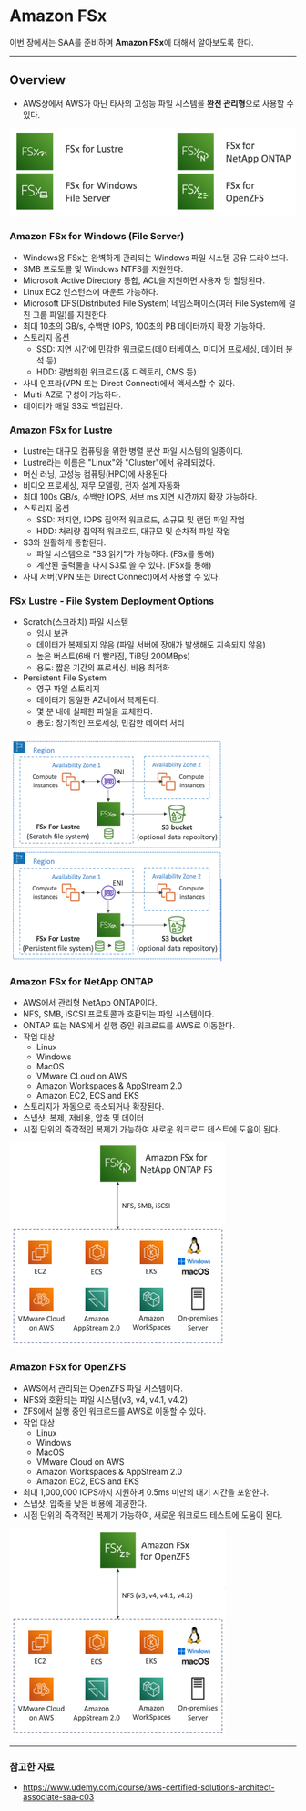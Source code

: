 # Amazon FSx

이번 장에서는 SAA를 준비하며 **Amazon FSx**에 대해서 알아보도록 한다.

---

## Overview

- AWS상에서 AWS가 아닌 타사의 고성능 파일 시스템을 **완전 관리형**으로 사용할 수 있다.

![fsx-overview.png](images%2FAmazonFSx%2Ffsx-overview.png)

### Amazon FSx for Windows (File Server)

- Windows용 FSx는 완벽하게 관리되는 Windows 파일 시스템 공유 드라이브다.
- SMB 프로토콜 및 Windows NTFS를 지원한다.
- Microsoft Active Directory 통합, ACL을 지원하면 사용자 당 할당된다.
- Linux EC2 인스턴스에 마운트 가능하다.
- Microsoft DFS(Distributed File System) 네임스페이스(여러 File System에 걸친 그룹 파일)를 지원한다.
- 최대 10초의 GB/s, 수백만 IOPS, 100초의 PB 데이터까지 확장 가능하다.
- 스토리지 옵션
  - SSD: 지연 시간에 민감한 워크로드(데이터베이스, 미디어 프로세싱, 데이터 분석 등)
  - HDD: 광범위한 워크로드(홈 디렉토리, CMS 등)
- 사내 인프라(VPN 또는 Direct Connect)에서 액세스할 수 있다.
- Multi-AZ로 구성이 가능하다.
- 데이터가 매일 S3로 백업된다.

### Amazon FSx for Lustre

- Lustre는 대규모 컴퓨팅을 위한 병렬 분산 파일 시스템의 일종이다.
- Lustre라는 이름은 "Linux"와 "Cluster"에서 유래되었다.
- 머신 러닝, 고성능 컴퓨팅(HPC)에 사용된다.
- 비디오 프로세싱, 재무 모델링, 전자 설계 자동화
- 최대 100s GB/s, 수백만 IOPS, 서브 ms 지연 시간까지 확장 가능하다.
- 스토리지 옵션
  - SSD: 저지연, IOPS 집약적 워크로드, 소규모 및 랜덤 파일 작업
  - HDD: 처리량 집약적 워크로드, 대규모 및 순차적 파일 작업
- S3와 원활하게 통합된다.
  - 파일 시스템으로 "S3 읽기"가 가능하다. (FSx를 통해)
  - 계산된 출력물을 다시 S3로 쓸 수 있다. (FSx를 통해)
- 사내 서버(VPN 또는 Direct Connect)에서 사용할 수 있다.

### FSx Lustre - File System Deployment Options

- Scratch(스크래치) 파일 시스템
  - 임시 보관
  - 데이터가 복제되지 않음 (파일 서버에 장애가 발생해도 지속되지 않음)
  - 높은 버스트(6배 더 빨라짐, TiB당 200MBps)
  - 용도: 짧은 기간의 프로세싱, 비용 최적화
- Persistent File System
  - 영구 파일 스토리지
  - 데이터가 동일한 AZ내에서 복제된다.
  - 몇 분 내에 실패한 파일을 교체한다.
  - 용도: 장기적인 프로세싱, 민감한 데이터 처리

![file-system-deployment-option.png](images%2FAmazonFSx%2Ffile-system-deployment-option.png)

### Amazon FSx for NetApp ONTAP

- AWS에서 관리형 NetApp ONTAP이다.
- NFS, SMB, iSCSI 프로토콜과 호환되는 파일 시스템이다.
- ONTAP 또는 NAS에서 실행 중인 워크로드를 AWS로 이동한다.
- 작업 대상
  - Linux
  - Windows
  - MacOS
  - VMware CLoud on AWS
  - Amazon Workspaces & AppStream 2.0
  - Amazon EC2, ECS and EKS
- 스토리지가 자동으로 축소되거나 확장된다.
- 스냅샷, 복제, 저비용, 압축 및 데이터
- 시점 단위의 즉각적인 복제가 가능하여 새로운 워크로드 테스트에 도움이 된다.

![netapp-ontap.png](images%2FAmazonFSx%2Fnetapp-ontap.png)

### Amazon FSx for OpenZFS

- AWS에서 관리되는 OpenZFS 파일 시스템이다.
- NFS와 호환되는 파일 시스템(v3, v4, v4.1, v4.2)
- ZFS에서 실행 중인 워크로드를 AWS로 이동할 수 있다.
- 작업 대상
  - Linux
  - Windows
  - MacOS
  - VMware Cloud on AWS
  - Amazon Workspaces & AppStream 2.0
  - Amazon EC2, ECS and EKS
- 최대 1,000,000 IOPS까지 지원하며 0.5ms 미만의 대기 시간을 포함한다.
- 스냅샷, 압축을 낮은 비용에 제공한다.
- 시점 단위의 즉각적인 복제가 가능하여, 새로운 워크로드 테스트에 도움이 된다.

![openzfs.png](images%2FAmazonFSx%2Fopenzfs.png)

---

### 참고한 자료

- https://www.udemy.com/course/aws-certified-solutions-architect-associate-saa-c03